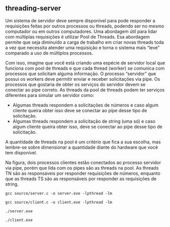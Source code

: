 ## threading-server

Um sistema de servidor deve sempre disponível para pode responder a requisições feitas por outros
processos ou threads, podendo ser no mesmo computador ou em outros computadores. Uma
abordagem útil para lidar com múltiplas requisições é utilizar Pool de Threads. Esa abordagem permite
que seja diminuído a carga de trabalho em criar novas threads toda a vez que necessita atender uma
requisição e torna o sistema mais “leve” comparado a uso de múltiplos processos.

Com isso, imagine que você está criando uma espécie de servidor local que funciona com pool de
threads e que cada thread (worker) se comunica com processos que solicitam alguma informação. O
processo “servidor” que possui os workers deve permitir enviar e receber solicitações via pipe. Os
processos que gostaria de obter os serviços do servidor devem se conectar ao pipe correto. As threads
da pool de threads podem ter serviços diferentes para simular um servidor como:

- Algumas threads respondem a solicitações de números e caso algum cliente queira obter isso
deve se conectar ao pipe desse tipo de solicitação.
- Algumas threads respondem a solicitação de string (uma só) e caso algum cliente queira obter
isso, deve se conectar ao pipe desse tipo de solicitação.

A quantidade de threads na pool é um critério que fica a sua escolha, mas lembre-se sobre dimensionar
a quantidade diante do hardware que você tem disponível.

Na figura, dois processos clientes estão conectados ao processo servidor via pipe, porém que lida com
os pipes são as threads na pool. As threads TN são as responsáveis por responder requisições de
números, enquanto que as threads TS são as responsáveis por responder as requisições de string. 

`gcc source/server.c -o server.exe -lpthread -lm`

`gcc source/client.c -o client.exe -lpthread -lm` 

`./server.exe` 

`./client.exe` 

